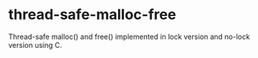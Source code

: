 # thread-safe-malloc-free
Thread-safe malloc() and free() implemented in lock version and no-lock version using C.
